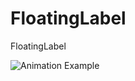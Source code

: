 FloatingLabel
=============

FloatingLabel


![Animation Example](https://github.com/hardik-trivedi/FloatingLabel/edit/master/form-animation-_gif_-1?raw=true)
